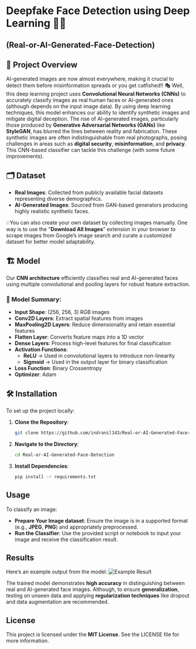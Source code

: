 # Deepfake Face Detection using Deep Learning 🤖👤
## (Real-or-AI-Generated-Face-Detection) 

## 📌 Project Overview

AI-generated images are now almost everywhere, making it crucial to detect them before misinformation spreads or you get catfished!! 🎭 
Well, this deep learning project uses **Convolutional Neural Networks (CNNs)** to accurately classify images as real human faces or AI-generated ones (although depends on the input image data). By using deep learning techniques, this model enhances our ability to identify synthetic images and mitigate digital deception.
The rise of AI-generated images, particularly those produced by **Generative Adversarial Networks (GANs)** like **StyleGAN**, has blurred the lines between reality and fabrication. These synthetic images are often indistinguishable from real photographs, posing challenges in areas such as **digital security**, **misinformation**, and **privacy**. This CNN-based classifier can tackle this challenge (with some future improvements).


## 🗂️ Dataset

- **Real Images**: Collected from publicly available facial datasets representing diverse demographics.
- **AI-Generated Images**: Sourced from GAN-based generators producing highly realistic synthetic faces.

💡You can also create your own dataset by collecting images manually. One way is to use the "**Download All Images**" extension in your browser to scrape images from Google’s image search and curate a customized dataset for better model adaptability.

## 🏗️ Model 

Our **CNN architecture** efficiently classifies real and AI-generated faces using multiple convolutional and pooling layers for robust feature extraction.

### 🔧 Model Summary:
- **Input Shape**: (256, 256, 3) RGB images  
- **Conv2D Layers**: Extract spatial features from images  
- **MaxPooling2D Layers**: Reduce dimensionality and retain essential features  
- **Flatten Layer**: Converts feature maps into a 1D vector  
- **Dense Layers**: Process high-level features for final classification  
- **Activation Functions**:  
  - **ReLU** → Used in convolutional layers to introduce non-linearity  
  - **Sigmoid** → Used in the output layer for binary classification  
- **Loss Function**: Binary Crossentropy  
- **Optimizer**: Adam 

## 🛠️ Installation

To set up the project locally:

1. **Clone the Repository**:
   ```bash
   git clone https://github.com/indranil143/Real-or-AI-Generated-Face-Detection.git

2. **Navigate to the Directory**:
   ```bash
   cd Real-or-AI-Generated-Face-Detection

3. **Install Dependencies**:
   ```bash
   pip install -r requirements.txt

## Usage
To classify an image:

- **Prepare Your Image dataset**: Ensure the image is in a supported format (e.g., **JPEG**, **PNG**) and appropriately preprocessed.​ 
- **Run the Classifier**: Use the provided script or notebook to input your image and receive the classification result.​

## Results
Here’s an example output from the model:
![Example Result](https://github.com/indranil143/Real-vs.-AI-Generated-Face-Classification-using-Deep-Learning/blob/main/Screenshot_example_result.jpeg)

The trained model demonstrates **high accuracy** in distinguishing between real and AI-generated face images. 
Although, to ensure **generalization**, testing on unseen data and applying **regularization techniques** like dropout and data augmentation are recommended.

## License
This project is licensed under the **MIT License**. See the LICENSE file for more information.
